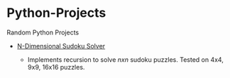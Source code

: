 # Python-Projects
Random Python Projects

* [N-Dimensional Sudoku Solver](sudoku.py)

  * Implements recursion to solve _nxn_ sudoku puzzles. Tested on 4x4, 9x9, 16x16 puzzles. 

